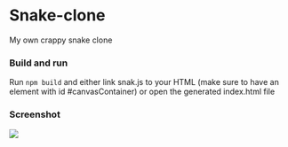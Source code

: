 # Snake-clone
My own crappy snake clone

<h3>Build and run</h3>
Run <code>npm build</code> and either link snak.js to your HTML (make sure to have an element with id #canvasContainer) or open the generated index.html file

<h3>Screenshot</h3>

<image src="https://github.com/Kevin2kp/Snake-clone/blob/master/Screenshot%20from%202018-10-02%2012-12-11.png?raw=true"></img>

